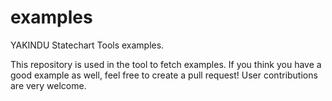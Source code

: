# examples
YAKINDU Statechart Tools examples.

This repository is used in the tool to fetch examples. If you think you have a good example as well, feel free to create a pull request! User contributions are very welcome.
